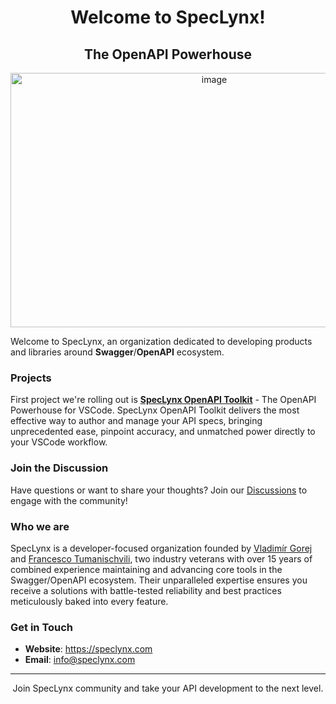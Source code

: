 <div align="center">
    <h1>Welcome to SpecLynx!</h1>
    <h2>The OpenAPI Powerhouse</h2>
    <a href="https://speclynx.com"><img width="636" height="407" alt="image" src="https://github.com/user-attachments/assets/1cfd6c8e-0206-4d53-9a2c-e4d10be84ca0" /></a>
</div>

Welcome to SpecLynx, an organization dedicated to developing products and libraries around **Swagger**/**OpenAPI** ecosystem. 

### Projects

First project we're rolling out is [**SpecLynx OpenAPI Toolkit**](https://github.com/speclynx/vscode-openapi-toolkit) - The OpenAPI Powerhouse for VSCode. 
SpecLynx OpenAPI Toolkit delivers the most effective way to author and manage your API specs, bringing unprecedented ease, pinpoint accuracy, and unmatched power directly to your VSCode workflow.

### Join the Discussion

Have questions or want to share your thoughts? Join our [Discussions](https://github.com/orgs/speclynx/discussions) to engage with the community!

### Who we are

SpecLynx is a developer-focused organization founded by [Vladimír Gorej](https://vladimirgorej.com/) and [Francesco Tumanischvili](https://github.com/frantuma), two industry veterans with over 15 years of combined experience maintaining and advancing core tools in the Swagger/OpenAPI ecosystem.
Their unparalleled expertise ensures you receive a solutions with battle-tested reliability and best practices meticulously baked into every feature.

### Get in Touch

- **Website**: https://speclynx.com
- **Email**: info@speclynx.com

---

<div align="center">
  <p>Join SpecLynx community and take your API development to the next level.</p>
</div>
